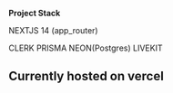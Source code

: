 __Project Stack__

NEXTJS 14 (app_router)

CLERK PRISMA NEON(Postgres)
LIVEKIT
## Currently hosted on vercel
